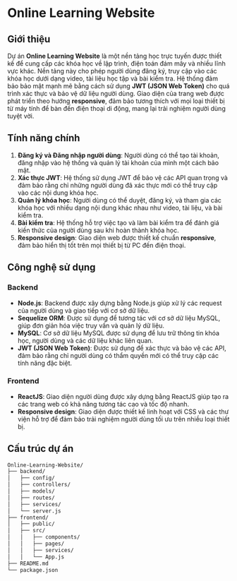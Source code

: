 # Online Learning Website

## Giới thiệu

Dự án **Online Learning Website** là một nền tảng học trực tuyến được thiết kế để cung cấp các khóa học về lập trình, điện toán đám mây và nhiều lĩnh vực khác. Nền tảng này cho phép người dùng đăng ký, truy cập vào các khóa học dưới dạng video, tài liệu học tập và bài kiểm tra. Hệ thống đảm bảo bảo mật mạnh mẽ bằng cách sử dụng **JWT (JSON Web Token)** cho quá trình xác thực và bảo vệ dữ liệu người dùng. Giao diện của trang web được phát triển theo hướng **responsive**, đảm bảo tương thích với mọi loại thiết bị từ máy tính để bàn đến điện thoại di động, mang lại trải nghiệm người dùng tuyệt vời.

## Tính năng chính

1. **Đăng ký và Đăng nhập người dùng**: Người dùng có thể tạo tài khoản, đăng nhập vào hệ thống và quản lý tài khoản của mình một cách bảo mật.
2. **Xác thực JWT**: Hệ thống sử dụng JWT để bảo vệ các API quan trọng và đảm bảo rằng chỉ những người dùng đã xác thực mới có thể truy cập vào các nội dung khóa học.
3. **Quản lý khóa học**: Người dùng có thể duyệt, đăng ký, và tham gia các khóa học với nhiều dạng nội dung khác nhau như video, tài liệu, và bài kiểm tra.
4. **Bài kiểm tra**: Hệ thống hỗ trợ việc tạo và làm bài kiểm tra để đánh giá kiến thức của người dùng sau khi hoàn thành khóa học.
5. **Responsive design**: Giao diện web được thiết kế chuẩn **responsive**, đảm bảo hiển thị tốt trên mọi thiết bị từ PC đến điện thoại.

## Công nghệ sử dụng

### Backend

- **Node.js**: Backend được xây dựng bằng Node.js giúp xử lý các request của người dùng và giao tiếp với cơ sở dữ liệu.
- **Sequelize ORM**: Được sử dụng để tương tác với cơ sở dữ liệu MySQL, giúp đơn giản hóa việc truy vấn và quản lý dữ liệu.
- **MySQL**: Cơ sở dữ liệu MySQL được sử dụng để lưu trữ thông tin khóa học, người dùng và các dữ liệu khác liên quan.
- **JWT (JSON Web Token)**: Được sử dụng để xác thực và bảo vệ các API, đảm bảo rằng chỉ người dùng có thẩm quyền mới có thể truy cập các tính năng đặc biệt.

### Frontend

- **ReactJS**: Giao diện người dùng được xây dựng bằng ReactJS giúp tạo ra các trang web có khả năng tương tác cao và tốc độ nhanh.
- **Responsive design**: Giao diện được thiết kế linh hoạt với CSS và các thư viện hỗ trợ để đảm bảo trải nghiệm người dùng tối ưu trên nhiều loại thiết bị.

## Cấu trúc dự án

```bash
Online-Learning-Website/
├── backend/
│   ├── config/
│   ├── controllers/
│   ├── models/
│   ├── routes/
│   ├── services/
│   └── server.js
├── frontend/
│   ├── public/
│   ├── src/
│   │   ├── components/
│   │   ├── pages/
│   │   ├── services/
│   │   └── App.js
├── README.md
└── package.json
